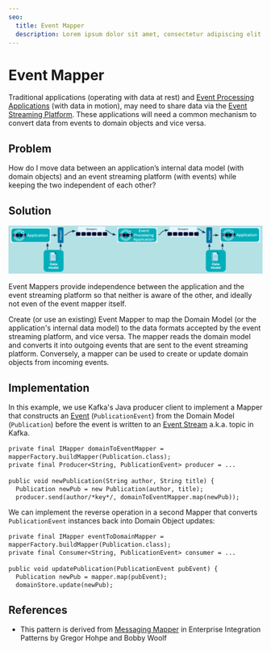 ```yaml
---
seo:
  title: Event Mapper
  description: Lorem ipsum dolor sit amet, consectetur adipiscing elit. Donec rhoncus aliquet consequat. Morbi nec lorem eget mauris posuere consequat in vel sem. Nunc ut malesuada est, fermentum tristique velit. In in odio dui. Nunc sed iaculis mauris. Donec purus tellus, fringilla nec tempor et, tristique sit amet nulla. In pharetra ligula orci, eget mattis odio luctus eu. Praesent porttitor pretium dolor, ut facilisis tortor dignissim vitae.
---
```


# Event Mapper
Traditional applications (operating with data at rest) and [Event Processing Applications](event-processing-application.md) (with data in motion), may need to share data via the [Event Streaming Platform](../event-stream/event-streaming-platform.md). These applications will need a common mechanism to convert data from events to domain objects and vice versa.

## Problem
How do I move data between an application’s internal data model (with domain objects) and an event streaming platform (with events) while keeping the two independent of each other?

## Solution
![event-mapper](../img/event-mapper.png)

Event Mappers provide independence between the application and the event streaming platform so that neither is aware of the other, and ideally not even of the event mapper itself.

Create (or use an existing) Event Mapper to map the Domain Model (or the application's internal data model) to the data formats accepted by the event streaming platform, and vice versa. The mapper reads the domain model and converts it into outgoing events that are sent to the event streaming platform. Conversely, a mapper can be used to create or update domain objects from incoming events.

## Implementation
In this example, we use Kafka's Java producer client to implement a Mapper that constructs an [Event](../event/event.md) (`PublicationEvent`) from the Domain Model (`Publication`) before the event is written to an [Event Stream](../event-stream/event-stream.md) a.k.a. topic in Kafka.

```
private final IMapper domainToEventMapper = mapperFactory.buildMapper(Publication.class);
private final Producer<String, PublicationEvent> producer = ...

public void newPublication(String author, String title) {
  Publication newPub = new Publication(author, title);
  producer.send(author/*key*/, domainToEventMapper.map(newPub));
```

We can implement the reverse operation in a second Mapper that converts `PublicationEvent` instances back into Domain Object updates:
```
private final IMapper eventToDomainMapper = mapperFactory.buildMapper(Publication.class);
private final Consumer<String, PublicationEvent> consumer = ...

public void updatePublication(PublicationEvent pubEvent) {
  Publication newPub = mapper.map(pubEvent);
  domainStore.update(newPub);
```

## References
* This pattern is derived from [Messaging Mapper](https://www.enterpriseintegrationpatterns.com/patterns/messaging/MessagingMapper.html) in Enterprise Integration Patterns by Gregor Hohpe and Bobby Woolf
